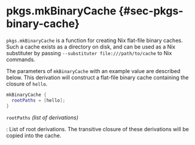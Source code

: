 # pkgs.mkBinaryCache {#sec-pkgs-binary-cache}

`pkgs.mkBinaryCache` is a function for creating Nix flat-file binary caches. Such a cache exists as a directory on disk, and can be used as a Nix substituter by passing `--substituter file:///path/to/cache` to Nix commands.

The parameters of `mkBinaryCache` with an example value are described below. This derivation will construct a flat-file binary cache containing the closure of `hello`.

```nix
mkBinaryCache {
  rootPaths = [hello];
}
```

`rootPaths` _(list of derivations)_

: List of root derivations. The transitive closure of these derivations will be copied into the cache.
